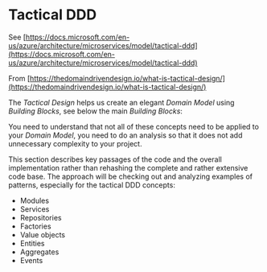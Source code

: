 # Tactical DDD

See [https://docs.microsoft.com/en-us/azure/architecture/microservices/model/tactical-ddd](https://docs.microsoft.com/en-us/azure/architecture/microservices/model/tactical-ddd)

From [https://thedomaindrivendesign.io/what-is-tactical-design/](https://thedomaindrivendesign.io/what-is-tactical-design/)

The _Tactical Design_ helps us create an elegant _Domain Model_ using _Building Blocks_, see below the main _Building Blocks_:

You need to understand that not all of these concepts need to be applied to your _Domain Model_, you need to do an analysis so that it does not add unnecessary complexity to your project.

This section describes key passages of the code and the overall implementation rather than rehashing the complete and rather extensive code base. The approach will be checking out and analyzing examples of patterns, especially for the tactical DDD concepts:

* Modules
* Services
* Repositories
* Factories
* Value objects
* Entities
* Aggregates
* Events
